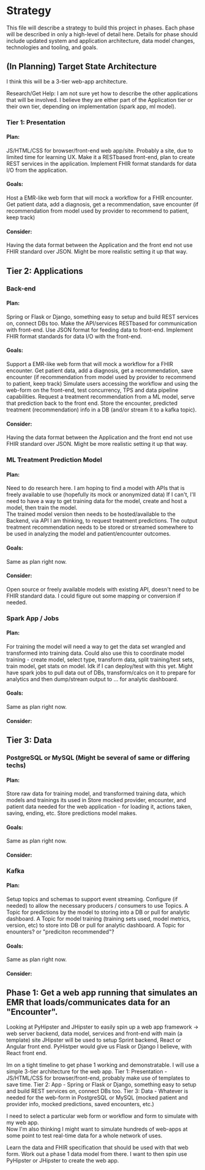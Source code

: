 # Strategy
This file will describe a strategy to build this project in phases.  Each phase will be described in only a high-level of detail here. 
Details for phase should include updated system and application architecture, data model changes, technologies and tooling, and goals.

## (In Planning) Target State Architecture

I think this will be a 3-tier web-app architecture.  

Research/Get Help:  I am not sure yet how to describe the other applications that will be involved.  I believe they are either part of the Application tier or their own tier, depending on implementation (spark app, ml model).  

### Tier 1: Presentation 
#### Plan:
JS/HTML/CSS for browser/front-end web app/site.  Probably a site, due to limited time for learning UX.
Make it a RESTbased front-end, plan to create REST services in the application.
Implement FHIR format standards for data I/O from the application.

#### Goals:
Host a EMR-like web form that will mock a workflow for a FHIR encounter. Get patient data, add a diagnosis, get a recommendation, save encounter (if recommendation from model used by provider to recommend to patient, keep track)

#### Consider:
Having the data format between the Application and the front end not use FHIR standard over JSON.  Might be more realistic setting it up that way.

## Tier 2: Applications

### Back-end
#### Plan:
Spring or Flask or Django, something easy to setup and build REST services on, connect DBs too.
Make the API/services RESTbased for communication with front-end.  Use JSON format for feeding data to front-end.
Implement FHIR format standards for data I/O with the front-end.

#### Goals:
Support a EMR-like web form that will mock a workflow for a FHIR encounter. Get patient data, add a diagnosis, get a recommendation, save encounter (if recommendation from model used by provider to recommend to patient, keep track)
Simulate users accessing the workflow and using the web-form on the front-end, test concurrency, TPS and data pipeline capabilities.
Request a treatment recommendation from a ML model, serve that prediction back to the front end.
Store the encounter, predicted treatment (recommendation) info in a DB (and/or stream it to a kafka topic). 

#### Consider:
Having the data format between the Application and the front end not use FHIR standard over JSON.  Might be more realistic setting it up that way.

### ML Treatment Prediction Model
#### Plan:
Need to do research here.  I am hoping to find a model with APIs that is freely available to use (hopefully its mock or anonymized data)
If I can't, I'll need to have a way to get training data for the model, create and host a model, then train the model.  
The trained model version then needs to be hosted/available to the Backend, via API I am thinking, to request treatment predictions.
The output treatment recommendation needs to be stored or streamed somewhere to be used in analyzing the model and patient/encounter outcomes.

#### Goals:
Same as plan right now.

#### Consider:
Open source or freely available models with existing API, doesn't need to be FHIR standard data.  I could figure out some mapping or conversion if needed.

### Spark App / Jobs
#### Plan:
For training the model will need a way to get the data set wrangled and transformed into training data.
Could also use this to coordinate model training - create model, select type, transform data, split training/test sets, train model, get stats on model.  Idk if I can deploy/test with this yet.
Might have spark jobs to pull data out of DBs, transform/calcs on it to prepare for analytics and then dump/stream output to ... for analytic dashboard.

#### Goals:
Same as plan right now.

#### Consider:


## Tier 3: Data

### PostgreSQL or MySQL (Might be several of same or differing techs)
#### Plan:
Store raw data for training model, and transformed training data, which models and trainings its used in
Store mocked provider, encounter, and patient data needed for the web application - for loading it, actions taken, saving, ending, etc.
Store predictions model makes.

#### Goals:
Same as plan right now.

#### Consider:

### Kafka 
#### Plan:
Setup topics and schemas to support event streaming.
Configure (if needed) to allow the necessary producers / consumers to use Topics.
A Topic for predictions by the model to storing into a DB or pull for analytic dashboard. 
A Topic for model training (training sets used, model metrics, version, etc) to store into DB or pull for analytic dashboard.
A Topic for enounters? or "prediciton recommended"? 

#### Goals:
Same as plan right now.

#### Consider:


## Phase 1:  Get a web app running that simulates an EMR that loads/communicates data for an "Encounter".

Looking at PyHipster and JHipster to easily spin up a web app framework ->  web server backend, data model, services and front-end with main (a template) site
JHipster will be used to setup Sprint backend, React or Angular front end.  PyHistper would give us Flask or Django I believe, with React front end.

Im on a tight timeline to get phase 1 working and demonstratable.  I will use a simple 3-tier architecture for the web app.
Tier 1: Presentation - JS/HTML/CSS for browser/front-end, probably make use of templates to save time.
Tier 2: App - Spring or Flask or Django, something easy to setup and build REST services on, connect DBs too.
Tier 3: Data -  Whatever is needed for the web-form in PostgreSQL or MySQL (mocked patient and provider info, mocked predictions, saved encounters, etc.)

I need to select a particular web form or workflow and form to simulate with my web app.  
Now I'm also thinking I might want to simulate hundreds of web-apps at some point to test real-time data for a whole network of uses.

Learn the data and FHIR specification that should be used with that web form.  Work out a phase 1 data model from there.
I want to then spin use PyHipster or JHipster to create the web app.

